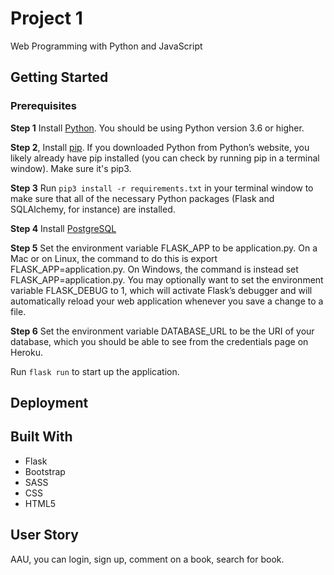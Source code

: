 # Project 1

Web Programming with Python and JavaScript

## Getting Started

### Prerequisites

**Step 1** Install [Python](https://www.python.org/downloads/). You should be using Python version 3.6 or higher.

**Step 2**, Install [pip](https://pip.pypa.io/en/stable/installing/). If you downloaded Python from Python’s website, you likely already have pip installed (you can check by running pip in a terminal window). Make sure it's pip3.

**Step 3** Run `pip3 install -r requirements.txt` in your terminal window to make sure that all of the necessary Python packages (Flask and SQLAlchemy, for instance) are installed.

**Step 4** Install [PostgreSQL](https://www.postgresql.org/download/)

**Step 5** Set the environment variable FLASK_APP to be application.py. On a Mac or on Linux, the command to do this is export FLASK_APP=application.py. On Windows, the command is instead set FLASK_APP=application.py. You may optionally want to set the environment variable FLASK_DEBUG to 1, which will activate Flask’s debugger and will automatically reload your web application whenever you save a change to a file.

**Step 6** Set the environment variable DATABASE_URL to be the URI of your database, which you should be able to see from the credentials page on Heroku.

Run `flask run` to start up the application.

## Deployment

## Built With

- Flask
- Bootstrap
- SASS
- CSS
- HTML5

## User Story

AAU, you can login, sign up, comment on a book, search for book.
